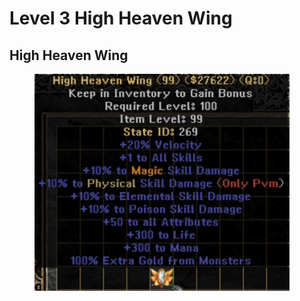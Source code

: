 # Level 3 High Heaven Wing

## High Heaven Wing

<figure><img src="../../.gitbook/assets/image (2).png" alt="" width="408"><figcaption></figcaption></figure>


